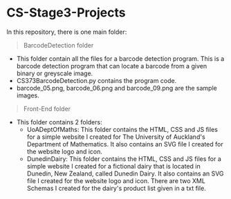 # CS-Stage3-Projects

In this repository, there is one main folder:
> BarcodeDetection folder
  - This folder contain all the files for a barcode detection program. This is a barcode detection program that can locate a barcode from a given binary or greyscale image.
  - CS373BarcodeDetection.py contains the program code.
  - barcode_05.png, barcode_06.png and barcode_09.png are the sample images.
  
> Front-End folder
  - This folder contains 2 folders:
    - UoADeptOfMaths:
      This folder contains the HTML, CSS and JS files for a simple website I created for The University of Auckland's Department of Mathematics.
      It also contains an SVG file I created for the website logo and icon.
    - DunedinDairy:
      This folder contains the HTML, CSS and JS files for a simple website I created for a fictional dairy that is located in Dunedin, New Zealand, called Dunedin Dairy.
      It also contains an SVG file I created for the website logo and icon.
      There are two XML Schemas I created for the dairy's product list given in a txt file.
